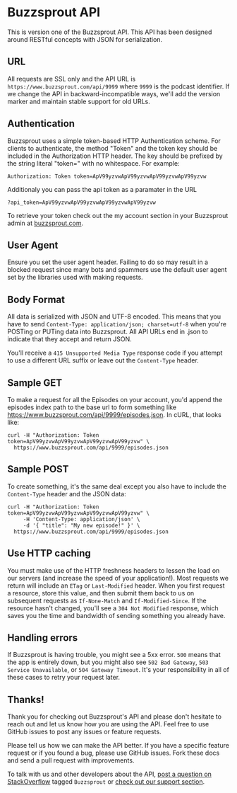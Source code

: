 Buzzsprout API
====================

This is version one of the Buzzsprout API.  This API has been designed around RESTful concepts with JSON for serialization.

URL
---
All requests are SSL only and the API URL is `https://www.buzzsprout.com/api/9999` where `9999` is the podcast identifier. If we change the API in backward-incompatible ways, we'll add the version marker and maintain stable support for old URLs.


Authentication
--------------

Buzzsprout uses a simple token-based HTTP Authentication scheme. For clients to authenticate, the method "Token" and the token key should be included in the Authorization HTTP header. The key should be prefixed by the string literal "token=" with no whitespace. For example:

```shell
Authorization: Token token=ApV99yzvwApV99yzvwApV99yzvwApV99yzvw
```


Additionaly you can pass the api token as a paramater in the URL
```
?api_token=ApV99yzvwApV99yzvwApV99yzvwApV99yzvw
```

To retrieve your token check out the my account section in your Buzzsprout admin at [buzzsprout.com](https://www.buzzsprout.com "www.buzzsprout.com").

User Agent
----------
Ensure you set the user agent header. Failing to do so may result in a blocked request since many bots and spammers use the default user agent set by the libraries used with making requests.

Body Format
----------
All data is serialized with JSON and UTF-8 encoded.  This means that you have to send `Content-Type: application/json; charset=utf-8` when you're POSTing or PUTing data into Buzzsprout. All API URLs end in .json to indicate that they accept and return JSON.

You'll receive a `415 Unsupported Media Type` response code if you attempt to use a different URL suffix or leave out the `Content-Type` header.

Sample GET
-------
To make a request for all the Episodes on your account, you'd append the episodes index path to the base url to form something like https://www.buzzsprout.com/api/9999/episodes.json. In cURL, that looks like:

```shell
curl -H "Authorization: Token token=ApV99yzvwApV99yzvwApV99yzvwApV99yzvw" \
  https://www.buzzsprout.com/api/9999/episodes.json
```
Sample POST
------------
To create something, it's the same deal except you also have to include the `Content-Type` header and the JSON data:

```shell
curl -H "Authorization: Token token=ApV99yzvwApV99yzvwApV99yzvwApV99yzvw" \
     -H 'Content-Type: application/json' \
     -d '{ "title": "My new episode!" }' \
  https://www.buzzsprout.com/api/9999/episodes.json
```

Use HTTP caching
----------------

You must make use of the HTTP freshness headers to lessen the load on our servers (and increase the speed of your application!). Most requests we return will include an `ETag` or `Last-Modified` header. When you first request a resource, store this value, and then submit them back to us on subsequent requests as `If-None-Match` and `If-Modified-Since`. If the resource hasn't changed, you'll see a `304 Not Modified` response, which saves you the time and bandwidth of sending something you already have.


Handling errors
---------------

If Buzzsprout is having trouble, you might see a 5xx error. `500` means that the app is entirely down, but you might also see `502 Bad Gateway`, `503 Service Unavailable`, or `504 Gateway Timeout`. It's your responsibility in all of these cases to retry your request later.


Thanks!
----------------------

Thank you for checking out Buzzsprout's API and please don't hesitate to reach out and let us know how you are using the API.  Feel free to use GitHub issues to post any issues or feature requests.

Please tell us how we can make the API better. If you have a specific feature request or if you found a bug, please use GitHub issues. Fork these docs and send a pull request with improvements.

To talk with us and other developers about the API, [post a question on StackOverflow](http://stackoverflow.com/questions/ask) tagged `Buzzsprout` or [check out our support section](http://www.buzzsprout.com/help).
